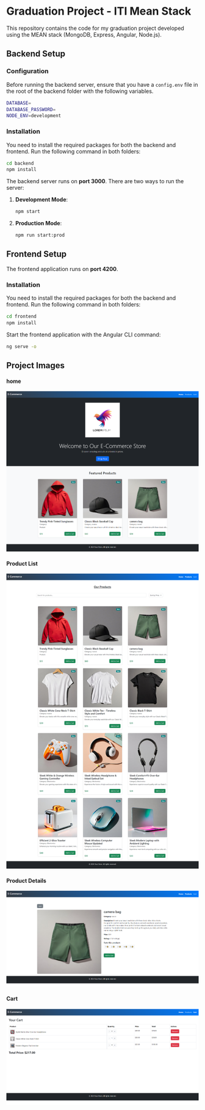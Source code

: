 # Graduation Project - ITI Mean Stack

This repository contains the code for my graduation project developed using the MEAN stack (MongoDB, Express, Angular, Node.js).

## Backend Setup

### Configuration

Before running the backend server, ensure that you have a `config.env` file in the root of the backend folder with the following variables.

```bash
DATABASE=
DATABASE_PASSWORD=
NODE_ENV=development
```

### Installation

You need to install the required packages for both the backend and frontend. Run the following command in both folders:

```bash
cd backend
npm install
```

The backend server runs on **port 3000**. There are two ways to run the server:

1. **Development Mode**:

   ```bash
   npm start
   ```

2. **Production Mode**:
   ```bash
   npm run start:prod
   ```

## Frontend Setup

The frontend application runs on **port 4200**.

### Installation

You need to install the required packages for both the backend and frontend. Run the following command in both folders:

```bash
cd frontend
npm install
```

Start the frontend application with the Angular CLI command:

```bash
ng serve -o
```

## Project Images

#### home

![](./Project%20Images/home.png)

#### Product List

![](./Project%20Images/product-list.png)

#### Product Details

![](./Project%20Images/product-details.png)

#### Cart

![](./Project%20Images/cart.png)
